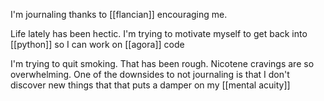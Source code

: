 I'm journaling thanks to [[flancian]] encouraging me.

Life lately has been hectic. I'm trying to motivate myself to get back into [[python]] so I can work on [[agora]] code

I'm trying to quit smoking. That has been rough. Nicotene cravings are so overwhelming. One of the downsides to not journaling is that I don't discover new things that that puts a damper on my [[mental acuity]]